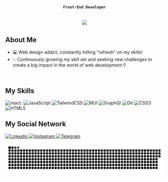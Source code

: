 <div align="center">
  
  **`Front-End Developer`**
  
  </div>

<h2 align="center">
  <img
    src="https://readme-typing-svg.herokuapp.com/?font=Aptos&color=0AB952&size=35&center=true&vCenter=true&width=500&height=70&duration=5500&lines=Hi!+I'm+Mohammadreza+Ghadiri.;Nice+to+meet+you+👋"
  />
</h2>


## **About Me**


<!--- GhMamadreza84/GhMamadreza84 is a ✨ special ✨ repository because its `README.md` (this file) appears on your GitHub profile. You can click the Preview link to take a look at your changes. --->

<ul>
  <li>💻 Web design addict, constantly hitting "refresh" on my skills!</li>

  <li>
    💡 Continuously growing my skill set and seeking new challenges to create a big impact in the world of web development !!
  </li>
</ul>


</br>


## **My Skills**


<p>
  <img
    alt="react."
    src="https://img.shields.io/badge/react-%2320232a.svg?style=for-the-badge&logo=react&logoColor=%2361DAFB"
  />
  <img
    alt="JavaScript"
    src="https://img.shields.io/badge/javascript-%23323330.svg?style=for-the-badge&logo=javascript&logoColor=%23F7DF1E"
  />
  <img
    alt="TailwindCSS"
    src="https://img.shields.io/badge/tailwindcss-%2338B2AC.svg?style=for-the-badge&logo=tailwind-css&logoColor=white"
  />
  <img
    alt="MUI"
    src="https://img.shields.io/badge/MUI-%231572B6.svg?style=for-the-badge&logo=mui&logoColor=white"
  />
  <img
    alt="GraphQl"
    src="https://img.shields.io/badge/GraphQl-%2320232a.svg?style=for-the-badge&logo=graphql&logoColor=white"
  />
  <img
    alt="Git"
    src="https://img.shields.io/badge/git-%23F05033.svg?style=for-the-badge&logo=git&logoColor=white"
  />
  <img
    alt="CSS3"
    src="https://img.shields.io/badge/css3-%231572B6.svg?style=for-the-badge&logo=css3&logoColor=white"
  />
  <img
    alt="HTML5"
    src="https://img.shields.io/badge/html5-%23E34F26.svg?style=for-the-badge&logo=html5&logoColor=white"
  />
<!--   <img
    alt="WordPress"
    src="https://img.shields.io/badge/WordPress-%23117AC9.svg?style=for-the-badge&logo=WordPress&logoColor=white"
  /> -->
</p>

## **My Social Network**

<a href="https://www.linkedin.com/in/mohammadreza-ghadiri-490ba0296/">
  <img
    alt="Linkedin"
    src="https://img.shields.io/badge/Linkedin-2CA5E0?style=for-the-badge&logo=linkedin&logoColor=white"
  />
</a>
<a href="https://www.instagram.com/gh_mamadreza">
  <img
    alt="Instagram"
    src="https://img.shields.io/badge/Instagram-%23E4405F.svg?style=for-the-badge&logo=Instagram&logoColor=white"
  />
</a>
<a href="https://t.me/Gh_Mamadreza">
  <img
    alt="Telegram"
    src="https://img.shields.io/badge/Telegram-2CA5E0?style=for-the-badge&logo=telegram&logoColor=white"
  />
</a>
<p align="center">
  <img width="1000" src="assets/github-snake.svg" alt="snake" />
</p>


